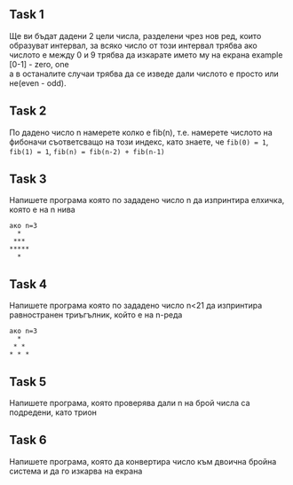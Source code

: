 ## Task 1

Ще ви бъдат дадени 2 цели числа, разделени чрез нов ред, които образуват интервал, за всяко число от този интервал трябва ако числото е между
0 и 9 трябва да изкарате името му на екрана example [0-1] - zero, one   
а в останалите случаи трябва да се изведе дали числото е просто или не(even - odd).  
  
## Task 2  

По дадено число n намерете колко е fib(n), т.е. намерете числото на фибоначи съответсващо на този индекс, като знаете, че
`fib(0) = 1`, `fib(1) = 1`, `fib(n) = fib(n-2) + fib(n-1)`   
  
## Task 3

Напишете програма която по зададено число n да изпринтира елхичка, която е на n нива
```
ако n=3
  *  
 ***
*****  
  *  
```

## Task 4
Напишете програма която по зададено число n<21 да изпринтира равностранен триъгълник, който е на n-реда

```
aкo n=3
  *  
 * *   
* * *  
```

## Task 5

Напишете програма, която проверява дали n на брой числа са подредени, като трион

## Task 6

Напишете програма, която да конвертира число към двоична бройна система и да го изкарва на екрана
  
